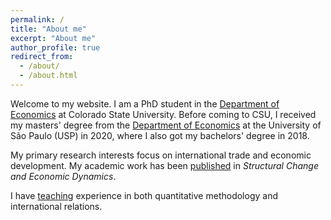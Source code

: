 ```yaml
---
permalink: /
title: "About me"
excerpt: "About me"
author_profile: true
redirect_from: 
  - /about/
  - /about.html
---
```


Welcome to my website. I am a PhD student in the [Department of Economics](https://economics.colostate.edu/) at Colorado State University. Before coming to CSU, I received my masters' degree from the [Department of Economics](https://www.fea.usp.br/economia) at the University of São Paulo (USP) in 2020, where I also got my bachelors' degree in 2018. 

My primary research interests focus on international trade and economic development. My academic work has been [published](publications) in
*Structural Change and Economic Dynamics*.

I have [teaching](teaching) experience in both quantitative methodology and international relations.
